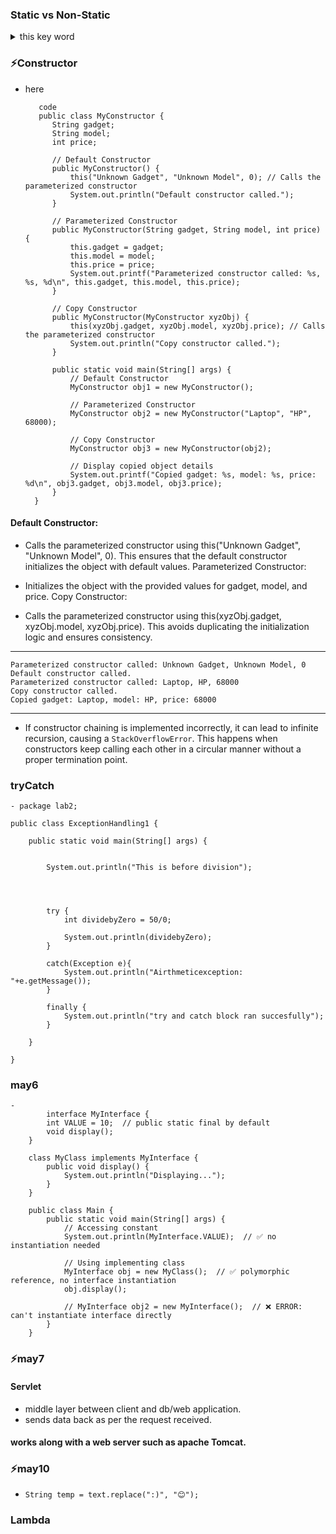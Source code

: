 ### Static vs Non-Static

 <details>
    <summary>this key word</summary>     
         
         👉 public class Example {
            String name = "Instance Variable";

              public static void main(String[] args) {
              System.out.println(this.name); // ❌ Error: Cannot use 'this' in a static context
              }
            }


        🔻 public class Example {
                 String name = "Instance Variable";

                public static void main(String[] args) {
                    Example obj = new Example(); // Creating an instance
                    System.out.println(obj.name); // ✅ Accessing instance variable via object
                }
            }



        🔻Conclusion
                ✅ You can use this in instance methods.

                ❌ You cannot use this in main or any other static method.

                ✅ To access instance variables/methods in main, create an object.

     
     
-  When to use 


        👇
        public class Person {
            String name;  // Instance variable

            public void setName(String name) { // Local variable
                name = name;  // ❌ This does nothing (local variable takes precedence)
            }

            public void printName() {
                System.out.println(name);
            }

            public static void main(String[] args) {
                Person p = new Person();
                p.setName("Alice");
                p.printName();  // Output: null (instance variable was not set)
            }
        }


-  proper way 

            👇
            public class Person {
                    String name;  // Instance variable

                    public void setName(String name) { // Local variable
                        this.name = name;  // ✅ Assigns local variable to instance variable
                    }

                    public void printName() {
                        System.out.println(name);
                    }

                    public static void main(String[] args) {
                        Person p = new Person();
                        p.setName("Alice");
                        p.printName();  // Output: Alice
                    }
                }


- 
    
    
 </details>


 ### ⚡Constructor
 
- here  
   
         code
         public class MyConstructor {
            String gadget;
            String model;
            int price;

            // Default Constructor
            public MyConstructor() {
                this("Unknown Gadget", "Unknown Model", 0); // Calls the parameterized constructor
                System.out.println("Default constructor called.");
            }

            // Parameterized Constructor
            public MyConstructor(String gadget, String model, int price) {
                this.gadget = gadget;
                this.model = model;
                this.price = price;
                System.out.printf("Parameterized constructor called: %s, %s, %d\n", this.gadget, this.model, this.price);
            }

            // Copy Constructor
            public MyConstructor(MyConstructor xyzObj) {
                this(xyzObj.gadget, xyzObj.model, xyzObj.price); // Calls the parameterized constructor
                System.out.println("Copy constructor called.");
            }

            public static void main(String[] args) {
                // Default Constructor
                MyConstructor obj1 = new MyConstructor();

                // Parameterized Constructor
                MyConstructor obj2 = new MyConstructor("Laptop", "HP", 68000);

                // Copy Constructor
                MyConstructor obj3 = new MyConstructor(obj2);

                // Display copied object details
                System.out.printf("Copied gadget: %s, model: %s, price: %d\n", obj3.gadget, obj3.model, obj3.price);
            }
        }


#### Default Constructor:

  -  Calls the parameterized constructor using this("Unknown Gadget", "Unknown Model", 0).
    This ensures that the default constructor initializes the object with default values.
    Parameterized Constructor:

  - Initializes the object with the provided values for gadget, model, and price.
    Copy Constructor:

  -   Calls the parameterized constructor using this(xyzObj.gadget, xyzObj.model, xyzObj.price).
    This avoids duplicating the initialization logic and ensures consistency.   
       

---
    Parameterized constructor called: Unknown Gadget, Unknown Model, 0
    Default constructor called.
    Parameterized constructor called: Laptop, HP, 68000
    Copy constructor called.
    Copied gadget: Laptop, model: HP, price: 68000  

---
- If constructor chaining is implemented incorrectly, it can lead to infinite recursion, causing a `StackOverflowError`. This happens when constructors keep calling each other in a circular manner without a proper termination point.


### tryCatch    
    
    - package lab2;

    public class ExceptionHandling1 {

        public static void main(String[] args) {
            
            
            System.out.println("This is before division");
            
            
            
            
            try {
                int dividebyZero = 50/0;
                
                System.out.println(dividebyZero);
            }
            
            catch(Exception e){
                System.out.println("Airthmeticexception: "+e.getMessage());
            }
            
            finally {
                System.out.println("try and catch block ran succesfully");
            }

        }

    }


### may6

    - 
            interface MyInterface {
            int VALUE = 10;  // public static final by default
            void display();
        }

        class MyClass implements MyInterface {
            public void display() {
                System.out.println("Displaying...");
            }
        }

        public class Main {
            public static void main(String[] args) {
                // Accessing constant
                System.out.println(MyInterface.VALUE);  // ✅ no instantiation needed

                // Using implementing class
                MyInterface obj = new MyClass();  // ✅ polymorphic reference, no interface instantiation
                obj.display();

                // MyInterface obj2 = new MyInterface();  // ❌ ERROR: can't instantiate interface directly
            }
        }

    
### ⚡may7

#### Servlet
- middle layer between client and db/web application.
- sends data back as per the request received.    
#### works along with a web server such as apache Tomcat.


### ⚡may10

- `String temp = text.replace(":)", "😊");`

### Lambda

